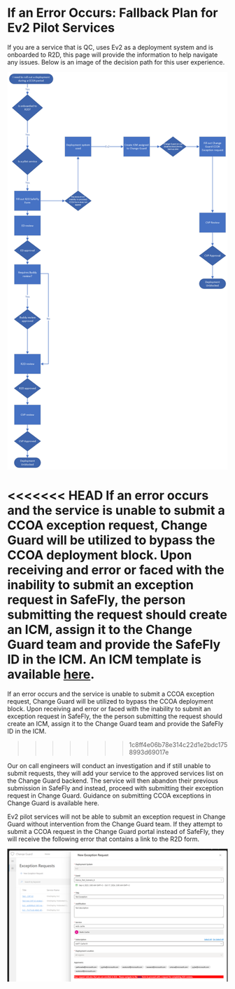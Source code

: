 # If an Error Occurs: Fallback Plan for Ev2 Pilot Services

If you are a service that is QC, uses Ev2 as a deployment system and is onboarded to R2D, this page will provide the information to help navigate any issues. Below is an image of the decision path for this user experience.

![alt text](media/E2E_Ev2.png)

<<<<<<< HEAD
If an error occurs and the service is unable to submit a CCOA exception request, Change Guard will be utilized to bypass the CCOA deployment block. Upon receiving and error or faced with the inability to submit an exception request in SafeFly, the person submitting the request should create an ICM, assign it to the Change Guard team and provide the SafeFly ID in the ICM. An ICM template is available [here](https://portal.microsofticm.com/imp/v3/incidents/create?tmpl=Q3x1H3).
=======
If an error occurs and the service is unable to submit a CCOA exception request, Change Guard will be utilized to bypass the CCOA deployment block. Upon receiving and error or faced with the inability to submit an exception request in SafeFly, the the person submitting the request should create an ICM, assign it to the Change Guard team and provide the SafeFly ID in the ICM.
>>>>>>> 1c8ff4e06b78e314c22d1e2bdc1758993d69017e

Our on call engineers will conduct an investigation and if still unable to submit requests, they will add your service to the approved services list on the Change Guard backend. The service will then abandon their previous submission in SafeFly and instead, proceed with submitting their exception request in Change Guard. Guidance on submitting CCOA exceptions in Change Guard is available here.

Ev2 pilot services will not be able to submit an exception request in Change Guard without intervention from the Change Guard team. If they attempt to submit a CCOA request in the Change Guard portal instead of SafeFly, they will receive the following error that contains a link to the R2D form.

![alt text](media/SF_5.png)